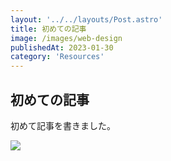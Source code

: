 ```yaml
---
layout: '../../layouts/Post.astro'
title: 初めての記事
image: /images/web-design
publishedAt: 2023-01-30
category: 'Resources'
---
```



## 初めての記事


初めて記事を書きました。

![](/images/web-design.webp)